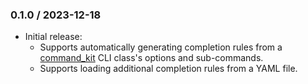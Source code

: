 ### 0.1.0 / 2023-12-18

* Initial release:
  * Supports automatically generating completion rules from a [command_kit] CLI
    class's options and sub-commands.
  * Supports loading additional completion rules from a YAML file.

[command_kit]: https://github.com/postmodern/command_kit.rb#readme
